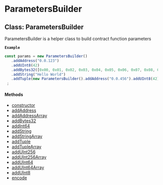 # ParametersBuilder

## Class: ParametersBuilder

ParametersBuilder is a helper class to build contract function parameters

**`Example`**

```ts
const params = new ParametersBuilder()
   .addAddress("0.0.123")
   .addUInt8(42)
   .addBytes32([0x00, 0x01, 0x02, 0x03, 0x04, 0x05, 0x06, 0x07, 0x08, 0x09, 0x0A, 0x0B, 0x0C, 0x0D, 0x0E, 0x0F, 0x10, 0x11, 0x12, 0x13, 0x14, 0x15, 0x16, 0x17, 0x18, 0x19, 0x1A, 0x1B, 0x1C, 0x1D, 0x1E, 0x1F])
   .addString("Hello World")
   .addTuple(new ParametersBuilder().addAddress("0.0.456").addUInt8(42))
 ;
```

#### Methods

* [constructor](parametersbuilder.md#constructor)
* [addAddress](parametersbuilder.md#addaddress)
* [addAddressArray](parametersbuilder.md#addaddressarray)
* [addBytes32](parametersbuilder.md#addbytes32)
* [addInt64](parametersbuilder.md#addint64)
* [addString](parametersbuilder.md#addstring)
* [addStringArray](parametersbuilder.md#addstringarray)
* [addTuple](parametersbuilder.md#addtuple)
* [addTupleArray](parametersbuilder.md#addtuplearray)
* [addUInt256](parametersbuilder.md#adduint256)
* [addUInt256Array](parametersbuilder.md#adduint256array)
* [addUInt64](parametersbuilder.md#adduint64)
* [addUInt64Array](parametersbuilder.md#adduint64array)
* [addUInt8](parametersbuilder.md#adduint8)
* [encode](parametersbuilder.md#encode)

